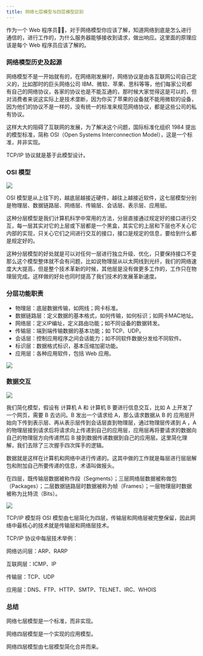 ```yaml
---
title: 网络七层模型与四层模型区别
---
```


作为一个 Web 程序员👨‍💻‍，对于网络模型你应该了解，知道网络到底是怎么进行通信的，进行工作的，为什么服务器能够接收到请求，做出响应。这里面的原理应该是每个 Web 程序员应该了解的。

### 网络模型历史及起源

网络模型不是一开始就有的，在网络刚发展时，网络协议是由各互联网公司自己定义的，比如那时的巨头网络公司 IBM、微软、苹果、思科等等，他们每家公司都有自己的网络协议，各家的协议也是不能互通的，那时候大家觉得这是可以的，但对消费者来说这实际上是技术垄断，因为你买了苹果的设备就不能用微软的设备，因为他们的协议不是一样的，没有统一的标准来规范网络协议，都是这些公司的私有协议。

这样大大的阻碍了互联网的发展，为了解决这个问题，国际标准化组织 1984 提出的模型标准，简称 OSI（Open Systems Interconnection Model），这是一个标准，并非实现。

TCP/IP 协议就是基于此模型设计。

### OSI 模型

![](http://img.m2ez.com/15036719876853.jpg)

OSI 模型是从上往下的，越底层越接近硬件，越往上越接近软件，这七层模型分别是物理层、数据链路层、网络层、传输层、会话层、表示层、应用层。

这种分层模型是我们计算机科学中常用的方法，分层直接通过规定好的接口进行交互，每一层其实对它的上层或下层都是一个黑盒，其实它的上层和下层也不关心它内部的实现，只关心它们之间进行交互的接口，接口是规定的信息，要给到什么都是规定好的。

这种分层模型的好处就是可以对任何一层进行独立升级、优化，只要保持接口不变那么这个模型整体就不会有问题，比如说物理层从以太网线到光纤，我们的网络速度大大提高，但是整个技术革新的时候，其他层是没有做更多工作的，工作只在物理层完成。这样做的好处也同时提高了我们技术的发展革新速度。

### 分层功能职责

* 物理层：底层数据传输，如网线；网卡标准。
* 数据链路层：定义数据的基本格式，如何传输，如何标识；如网卡MAC地址。
* 网络层：定义IP编址，定义路由功能；如不同设备的数据转发。
* 传输层：端到端传输数据的基本功能；如 TCP、UDP。
* 会话层：控制应用程序之间会话能力；如不同软件数据分发给不同软件。
* 标识层：数据格式标识，基本压缩加密功能。
* 应用层：各种应用软件，包括 Web 应用。

![](http://img.m2ez.com/15036733761966.jpg)

### 数据交互

![](http://img.m2ez.com/15036739518682.jpg)


我们简化模型，假设有 计算机 A 和 计算机 B 要进行信息交互，比如 A 上开发了一个网页，需要 B 去访问。B 发出一个请求给 A，那么请求数据从 B 的 应用层开始向下传到表示层、再从表示层传到会话层直到物理层，通过物理层传递到 A ，A 的物理层接到请求后将请求向上传递到自己的应用层，应用层再将要请求的数据向自己的物理层方向传递然后 B 接到数据传递数据到自己的应用层。这里简化理解，我们去除了三次握手四次挥手的逻辑。

数据就是这样在计算机和网络中进行传递的。这其中做的工作就是每层进行层层解包和附加自己所要传递的信息，术语叫做报头。

在四层，既传输层数据被称作段（Segments）；三层网络层数据被称做包（Packages）；二层数据链路层时数据被称为帧（Frames）；一层物理层时数据被称为比特流（Bits）。

![](http://img.m2ez.com/15036752337077.jpg)


TCP/IP 模型将 OSI 模型由七层简化为四层，传输层和网络层被完整保留，因此网络中最核心的技术就是传输层和网络层技术。

TCP/IP 协议中每层技术举例：

网络访问层：ARP、RARP

互联网层：ICMP、IP

传输层：TCP、UDP

应用层：DNS、FTP、HTTP、SMTP、TELNET、IRC、WHOIS

### 总结

网络七层模型是一个标准，而非实现。

网络四层模型是一个实现的应用模型。

网络四层模型由七层模型简化合并而来。

